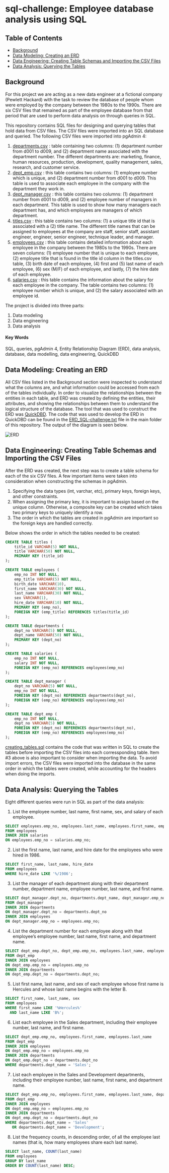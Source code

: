 # sql-challenge: Employee database analysis using SQL

## Table of Contents
* [Background](https://github.com/dspataru/sql-challenge/blob/main/README.md#background)
* [Data Modeling: Creating an ERD](https://github.com/dspataru/sql-challenge/blob/main/README.md#data-modeling-creating-an-erd)
* [Data Engineering: Creating Table Schemas and Importing the CSV Files](https://github.com/dspataru/sql-challenge/blob/main/README.md#data-engineering-creating-table-schemas-and-importing-the-csv-files)
* [Data Analysis: Querying the Tables](https://github.com/dspataru/sql-challenge/blob/main/README.md#data-analysis-querying-the-tables)

## Background

For this project we are acting as a new data engineer at a fictional company (Pewlett Hackard) with the task to review the database of people whom were employed by the company between the 1980s to the 1990s. There are six CSV files that remained as part of the employee database from that period that are used to perform data analysis on through queries in SQL.

This repository contains SQL files for designing and querying tables that hold data from CSV files. The CSV files were imported into an SQL database and queried. The following CSV files were imported into pgAdmin 4:
1. [departments.csv](https://github.com/dspataru/sql-challenge/blob/main/EmployeeSQL/data/departments.csv) : table containing two columns: (1) department number from d001 to d009, and (2) department name associated with the department number. The different departments are: marketing, finance, human resources, production, development, quality management, sales, research, and customer service.
2. [dept_emp.csv](https://github.com/dspataru/sql-challenge/blob/main/EmployeeSQL/data/dept_emp.csv) : this table contains two columns: (1) employee number which is unique, and (2) department number from d001 to d009. This table is used to associate each employee in the company with the department they work in.
3. [dept_manager.csv](https://github.com/dspataru/sql-challenge/blob/main/EmployeeSQL/data/dept_manager.csv) : this table contains two columns: (1) department number from d001 to d009, and (2) employee number of managers in each department. This table is used to show how many managers each department has, and which employees are managers of which department.
4. [titles.csv](https://github.com/dspataru/sql-challenge/blob/main/EmployeeSQL/data/titles.csv) : this table contains two columns: (1) a unique title id that is associated with a (2) title name. The different title names that can be assigned to employees at the company are staff, senior staff, assistant engineer, engineer, senior engineer, technique leader, and manager.
5. [employees.csv](https://github.com/dspataru/sql-challenge/blob/main/EmployeeSQL/data/employees.csv) : this table contains detailed information about each employee in the company between the 1980s to the 1990s. There are seven columns: (1) employee number that is unique to each employee, (2) employee title that is found in the title id column in the titles.csv table, (3) birth date of each employee, (4) first and (5) last name of each employee, (6) sex (M/F) of each employee, and lastly, (7) the hire date of each employee.
6. [salaries.csv](https://github.com/dspataru/sql-challenge/blob/main/EmployeeSQL/data/salaries.csv) : this table contains the information about the salary for each employee in the company. The table contains two columns: (1) employee number which is unique, and (2) the salary associated with an employee id.

The project is divided into three parts:
1. Data modeling
2. Data engineering
3. Data analysis

#### Key Words
SQL, queries, pgAdmin 4, Entity Relationship Diagram (ERD), data analysis, database, data modelling, data engineering, QuickDBD

## Data Modeling: Creating an ERD

All CSV files listed in the Background section were inspected to understand what the columns are, and what information could be accessed from each of the tables individually. In order to visualize the relationships between the entities in each table, and ERD was created by defining the entities, their attributes, and showing the relationships between them to understand the logical structure of the database. The tool that was used to construct the ERD was [QuickDBD](https://app.quickdatabasediagrams.com/#/). The code that was used to develop the ERD in QuickDBD can be found in the [ERD_SQL-challenge.txt](https://github.com/dspataru/sql-challenge/blob/main/EmployeeSQL/ERD_SQL-challenge.txt) file in the main folder of this repository. The output of the diagram is seen below.

![ERD](https://github.com/dspataru/sql-challenge/blob/main/EmployeeSQL/images/employees_ERD.png)

## Data Engineering: Creating Table Schemas and Importing the CSV Files

After the ERD was created, the next step was to create a table schema for each of the six CSV files. A few important items were taken into consideration when constructing the schemas in pgAdmin.
1. Specifying the data types (int, varchar, etc), primary keys, foreign keys, and other constraints.
2. When assigning the primary key, it is important to assign based on the unique column. Otherwise, a composite key can be created which takes two primary keys to uniquely identify a row.
3. The order in which the tables are created in pgAdmin are important so the foreign keys are handled correctly.

Below shows the order in which the tables needed to be created:
```sql
CREATE TABLE titles (
	title_id VARCHAR(5) NOT NULL,
	title VARCHAR(50) NOT NULL,
	PRIMARY KEY (title_id)
);

CREATE TABLE employees (
	emp_no INT NOT NULL,
	emp_title VARCHAR(5) NOT NULL,
	birth_date VARCHAR(10),
	first_name VARCHAR(30) NOT NULL,
	last_name VARCHAR(30) NOT NULL,
	sex VARCHAR(1),
	hire_date VARCHAR(10) NOT NULL,
	PRIMARY KEY (emp_no),
	FOREIGN KEY (emp_title) REFERENCES titles(title_id)
);

CREATE TABLE departments (
	dept_no VARCHAR(5) NOT NULL,
	dept_name VARCHAR(50) NOT NULL,
	PRIMARY KEY (dept_no)
);

CREATE TABLE salaries (
	emp_no INT NOT NULL,
	salary INT NOT NULL,
	FOREIGN KEY (emp_no) REFERENCES employees(emp_no)
);

CREATE TABLE dept_manager (
	dept_no VARCHAR(5) NOT NULL,
	emp_no INT NOT NULL,
	FOREIGN KEY (dept_no) REFERENCES departments(dept_no),
	FOREIGN KEY (emp_no) REFERENCES employees(emp_no)
);

CREATE TABLE dept_emp (
	emp_no INT NOT NULL,
	dept_no VARCHAR(5) NOT NULL,
	FOREIGN KEY (dept_no) REFERENCES departments(dept_no),
	FOREIGN KEY (emp_no) REFERENCES employees(emp_no)
);
```

[creating_tables.sql](https://github.com/dspataru/sql-challenge/blob/main/EmployeeSQL/creating_tables.sql) contains the code that was written in SQL to create the tables before importing the CSV files into each corressponding table. Item #3 above is also important to consider when importing the data. To avoid import errors, the CSV files were imported into the database in the same order in which the tables were created, while accounting for the headers when doing the imports.

## Data Analysis: Querying the Tables

Eight different queries were run in SQL as part of the data analysis:
1. List the employee number, last name, first name, sex, and salary of each employee.

```sql
SELECT employees.emp_no, employees.last_name, employees.first_name, employees.sex, salaries.salary
FROM employees
INNER JOIN salaries
ON employees.emp_no = salaries.emp_no;
```

2. List the first name, last name, and hire date for the employees who were hired in 1986.

```sql
SELECT first_name, last_name, hire_date
FROM employees
WHERE hire_date LIKE '%/1986';
```

3. List the manager of each department along with their department number, department name, employee number, last name, and first name.

```sql
SELECT dept_manager.dept_no, departments.dept_name, dept_manager.emp_no, employees.last_name, employees.first_name
FROM dept_manager
INNER JOIN departments
ON dept_manager.dept_no = departments.dept_no
INNER JOIN employees
ON dept_manager.emp_no = employees.emp_no;
```

4. List the department number for each employee along with that employee’s employee number, last name, first name, and department name.

```sql
SELECT dept_emp.dept_no, dept_emp.emp_no, employees.last_name, employees.first_name, departments.dept_name
FROM dept_emp
INNER JOIN employees
ON dept_emp.emp_no = employees.emp_no
INNER JOIN departments
ON dept_emp.dept_no = departments.dept_no;
```

5. List first name, last name, and sex of each employee whose first name is Hercules and whose last name begins with the letter B.

```sql
SELECT first_name, last_name, sex
FROM employees
WHERE first_name LIKE '%Hercules%'
  AND last_name LIKE 'B%';
``` 

6. List each employee in the Sales department, including their employee number, last name, and first name.

```sql
SELECT dept_emp.emp_no, employees.first_name, employees.last_name
FROM dept_emp
INNER JOIN employees
ON dept_emp.emp_no = employees.emp_no
INNER JOIN departments
ON dept_emp.dept_no = departments.dept_no
WHERE departments.dept_name = 'Sales';
```

7. List each employee in the Sales and Development departments, including their employee number, last name, first name, and department name.

```sql
SELECT dept_emp.emp_no, employees.first_name, employees.last_name, departments.dept_name
FROM dept_emp
INNER JOIN employees
ON dept_emp.emp_no = employees.emp_no
INNER JOIN departments
ON dept_emp.dept_no = departments.dept_no
WHERE departments.dept_name = 'Sales'
   OR departments.dept_name = 'Development';
```

8. List the frequency counts, in descending order, of all the employee last names (that is, how many employees share each last name).

```sql
SELECT last_name, COUNT(last_name)
FROM employees
GROUP BY last_name
ORDER BY COUNT(last_name) DESC;
```
